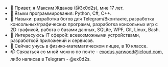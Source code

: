 - 👋 Привет, я Максим Жданов (@3x0d2s), мне 17 лет.
- 🦾 Языки программирования: Python, C#, C++.
- 🎯 Навыки: разработка ботов для Telegram/Вконтакте, разработка консольных/графических программ, разработка консольных игр с 2D графикой, работа с базами данных, SQLite, WPF, Git, Linux, Bash.
- 👀 Интересуюсь IT сферой: всевозможными устройствами, разработкой приложений и сервисов. 
- 🌱 Сейчас учусь в физико-математическом лицее, в 10 классе. 
- 📫 Связаться со мной можно по почте - exodus.yarwood@icloud.com, либо написав в Telegram - @ex0d2s.

<!---
3x0d2s/3x0d2s is a ✨ special ✨ repository because its `README.md` (this file) appears on your GitHub profile.
You can click the Preview link to take a look at your changes.
--->
